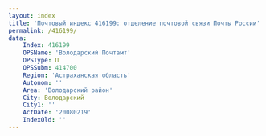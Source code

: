```yaml
---
layout: index
title: 'Почтовый индекс 416199: отделение почтовой связи Почты России'
permalink: /416199/
data:
    Index: 416199
    OPSName: 'Володарский Почтамт'
    OPSType: П
    OPSSubm: 414700
    Region: 'Астраханская область'
    Autonom: ''
    Area: 'Володарский район'
    City: Володарский
    City1: ''
    ActDate: '20080219'
    IndexOld: ''
---
```

